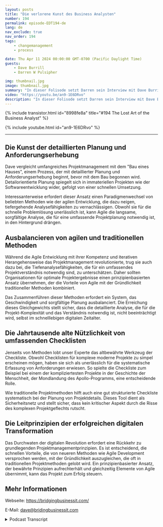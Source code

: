 ```yaml
---
layout: posts
title: "Die verlorene Kunst des Business Analysten"
number: 194
permalink: episode-EDT194-de
lang: de
nav_exclude: true
nav_order: 194
tags:
    - changemanagement
    - process

date: Thu Apr 11 2024 00:00:00 GMT-0700 (Pacific Daylight Time)
guests:
    - Dave Burrill
    - Darren W Pulsipher

img: thumbnail.jpg
image: thumbnail.jpg
summary: "In dieser Folisode setzt Darren sein Interview mit Dave Burrill fort und das Gespräch wendet sich der verlorenen Kunst und den Fähigkeiten von Business Analysten und Produktbesitzern zu."
video: "https://youtu.be/an9-1E6DRvo"
description: "In dieser Folisode setzt Darren sein Interview mit Dave Burrill fort und das Gespräch wendet sich der verlorenen Kunst und den Fähigkeiten von Business Analysten und Produktbesitzern zu."
---
```


<div>
{% include transistor.html id="8998fe8a" title="#194 The Lost Art of the Business Analyst" %}

{% include youtube.html id="an9-1E6DRvo" %}
</div>

---

## Die Kunst der detaillierten Planung und Anforderungserhebung

Dave vergleicht umfangreiches Projektmanagement mit dem "Bau eines Hauses", einem Prozess, der mit detaillierter Planung und Anforderungserhebung beginnt, bevor mit dem Bau begonnen wird. Detailorientierte Planung spiegelt sich in immateriellen Projekten wie der Softwareentwicklung wider, gefolgt von einer schnellen Umsetzung.

Interessanterweise erfordert dieser Ansatz einen Paradigmenwechsel von beliebten Methoden wie der agilen Entwicklung, die dazu neigen, tiefergehende Analysefähigkeiten zu vernachlässigen. Obwohl sie für die schnelle Problemlösung unerlässlich ist, kann Agile die langsame, sorgfältige Analyse, die für eine umfassende Projektplanung notwendig ist, in den Hintergrund drängen.

## Ausbalancieren von agilen und traditionellen Methoden

Während die Agile Entwicklung mit ihrer Kompetenz und iterativen Herangehensweise das Projektmanagement revolutionierte, trug sie auch dazu bei, die Tiefenanalysefähigkeiten, die für ein umfassendes Projektverständnis notwendig sind, zu unterschätzen. Daher sollten Organisationen für optimale Projektergebnisse einen prinzipienbasierten Ansatz übernehmen, der die Vorteile von Agile mit der Gründlichkeit traditioneller Methoden kombiniert.

Das Zusammenführen dieser Methoden erfordert ein System, das Geschwindigkeit und sorgfältige Planung ausbalanciert. Die Erreichung dieses Gleichgewichts stellt sicher, dass die detaillierte Analyse, die für die Projekt-Komplexität und das Verständnis notwendig ist, nicht beeinträchtigt wird, selbst im schnelllebigen digitalen Zeitalter.

## Die Jahrtausende alte Nützlichkeit von umfassenden Checklisten

Jenseits von Methoden lobt unser Experte das altbewährte Werkzeug der Checkliste. Obwohl Checklisten für komplexe moderne Projekte zu simpel erscheinen mögen, haben sie sich als unerlässlich für die systematische Erfassung von Anforderungen erwiesen. So spielte die Checkliste zum Beispiel bei einem der kompliziertesten Projekte in der Geschichte der Menschheit, der Mondlandung des Apollo-Programms, eine entscheidende Rolle.

Wie traditionelle Projektmethoden hilft auch eine gut strukturierte Checkliste systematisch bei der Planung von Projektdetails. Dieses Tool dient als Sicherheitsnetz und stellt sicher, dass kein kritischer Aspekt durch die Risse des komplexen Projektgeflechts rutscht.

## Die Leitprinzipien der erfolgreichen digitalen Transformation

Das Durchwaten der digitalen Revolution erfordert eine Rückkehr zu grundlegenden Projektmanagementprinzipien. Es ist entscheidend, die schnellen Vorteile, die von neueren Methoden wie Agile Development versprochen werden, mit der Gründlichkeit auszugleichen, die oft in traditionellen Projektmethoden gelobt wird. Ein prinzipienbasierter Ansatz, der bewährte Prinzipien aufrechterhält und gleichzeitig Elemente von Agile übernimmt, kann das Projekt zum Erfolg steuern.

## Mehr Informationen

Webseite: https://bridgingbusinessit.com/

E-Mail: dave@bridingbusinessit.com



<details>
<summary> Podcast Transcript </summary>

<p></p>

</details>
